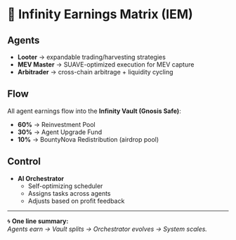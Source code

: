 # 🚀 Infinity Earnings Matrix (IEM)

## Agents
- **Looter** → expandable trading/harvesting strategies  
- **MEV Master** → SUAVE-optimized execution for MEV capture  
- **Arbitrader** → cross-chain arbitrage + liquidity cycling  

## Flow
All agent earnings flow into the **Infinity Vault (Gnosis Safe)**:  
- **60%** → Reinvestment Pool  
- **30%** → Agent Upgrade Fund  
- **10%** → BountyNova Redistribution (airdrop pool)  

## Control
- **AI Orchestrator**  
  - Self-optimizing scheduler  
  - Assigns tasks across agents  
  - Adjusts based on profit feedback  

---

🌀 **One line summary:**  
*Agents earn → Vault splits → Orchestrator evolves → System scales.*
